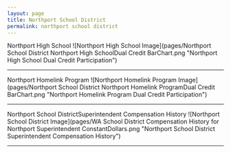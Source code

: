 ```yaml
---
layout: page
title: Northport School District
permalink: northport school district
---
```



Northport High School
![Northport High School Image](pages/Northport School District Northport High SchoolDual Credit BarChart.png "Northport High School Dual Credit Participation")

___

Northport Homelink Program
![Northport Homelink Program Image](pages/Northport School District Northport Homelink ProgramDual Credit BarChart.png "Northport Homelink Program Dual Credit Participation")

___

Northport School DistrictSuperintendent Compensation History
![Northport School District Image](pages/WA School District Compensation History for Northport Superintendent ConstantDollars.png "Northport School District Superintendent Compensation History")

___

